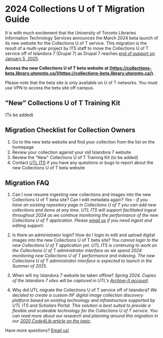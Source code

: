 # 2024 Collections U of T Migration Guide

It is with much excitement that the University of Toronto Libraries Information Technology Services announces the March 2024 beta launch of its new website for the Collections U of T service. This migration is the result of a multi-year project by ITS staff to move the Collections U of T service off of Islandora 7 (Drupal 7) as Drupal 7 reaches [end of support on January 5, 2025](https://www.drupal.org/about/drupal-7/d7eol/partners?gad_source=1&gclid=CjwKCAiA_tuuBhAUEiwAvxkgTpcqWPPQRldzo2woWqXjQGdC9r5TTSbAuycGH45nlNF-2FpSv2Iv9xoCsB8QAvD_BwE).

**Access the new Collections U of T beta website at [https://collections-beta.library.utoronto.ca/](https://collections-beta.library.utoronto.ca/).** 

Please note that the beta site is only available on U of T networks. You must use VPN to access the beta site off campus. 


"New" Collections U of T Training Kit
--------
(To be added)   



Migration Checklist for Collection Owners
--------
1. Go to the new beta website and find your collection from the list on the homepage
2. Review your collection against your old Islandora 7 website
3. Review the "New" Collections U of T Training Kit (to be added)  
4. Contact [UTL ITS](mailto:digitalinitiatives@library.utoronto.ca) if you have any questions or bugs to report about the new Collections U of T beta website   


Migration FAQ
--------

1. Can I now resume ingesting new collections and images into the new Collections U of T beta site? Can I edit metadata again?
   _Yes - if you have an existing repository page in Collections U of T you can add new collections and items at any time. UTL ITS will support facilitated ingest throughout 2024 as we continue monitoring the performance of the new Collections U of T application. Please [email us](mailto:digitalinitiatives@library.utoronto.ca) if you need ingest and editing support._

2. Is there an administrator login? How do I login to edit and upload digital images into the new Collections U of T beta site?
   _You cannot login to the new Collections U of T application *yet*. UTL ITS is continuing to work on the Collections U of T administrator interface as we spend 2024 monitoring new Collections U of T performance and indexing. The new Collections U of T administrator interface is expected to launch in the *Summer of 2025*._ 

3. When will my Islandora 7 website be taken offline?
   _Spring 2024. Copies of the Islandora 7 sites will be captured in UTL's [Archive-It account](https://archive-it.org/collections/6473)._

4. Why did UTL migrate the Collections U of T service off of Islandora?
   _We decided to create a custom IIIF digital image collection discovery platform based on existing technology and infrastructure supported by UTL ITS and Scholars Portal. This solution is best suited to provide a flexible and scaleable technology for the Collections U of T service. You can read more about our research and planning around this migration in our [2020 Code4Lib article on the topic](https://journal.code4lib.org/articles/15000)._

Have more questions? [Email us!](mailto:digitalinitiatives@library.utoronto.ca)  
